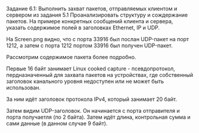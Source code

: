 Задание 6.1: Выполнить захват пакетов, отправляемых клиентом и сервером из задания 5.1
Проанализировать структуру и сождержание пакетов. На примере конкретных сообщений клиента и сервера, указать содержимое полей в заголовках Ethernet, IP и UDP. 

На Screen.png видно, что c порта 33916 был послан UDP-пакет на порт 1212, а затем с порта 1212 портом 33916 был получен UDP-пакет.

Рассмотрим содержимое пакета более подробно.

Первые 16 байт занимает Linux cooked capture - псевдопротокол, пердназначенный для захвата пакетов на устройствах, где собственный заголовок канального уровня недоступен или не может быть использован.

За ним идёт заголовок протокола IPv4, который занимает 20 байт.

Затем видим UDP-заголовок. Он начинается с порта отправителя и порта получаетля (по 2 байта). Затем идёт длина, контрольная сумма и сами данные (в данном случае 9 байт).
